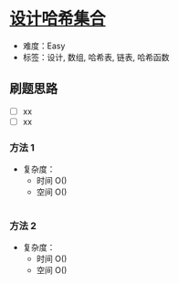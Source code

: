 # [设计哈希集合](https://leetcode-cn.com/problems/design-hashset/)

- 难度：Easy
- 标签：设计, 数组, 哈希表, 链表, 哈希函数

## 刷题思路

- [ ] xx
- [ ] xx

### 方法 1

- 复杂度：
    - 时间 O()
    - 空间 O()

``` js

```

### 方法 2

- 复杂度：
    - 时间 O()
    - 空间 O()

``` js

```

